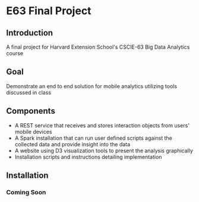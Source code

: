 E63 Final Project
=================

Introduction
------------
A final project for Harvard Extension School's CSCIE-63 Big Data Analytics course

Goal
-----
Demonstrate an end to end solution for mobile analytics utilizing tools discussed in class

Components
----------
* A REST service that receives and stores interaction objects from users' 
  mobile devices
* A Spark installation that can run user defined scripts against the collected
  data and provide insight into the data
* A website using D3 visualization tools to present the analysis graphically
* Installation scripts and instructions detailing implementation

Installation
------------
### Coming Soon ###
